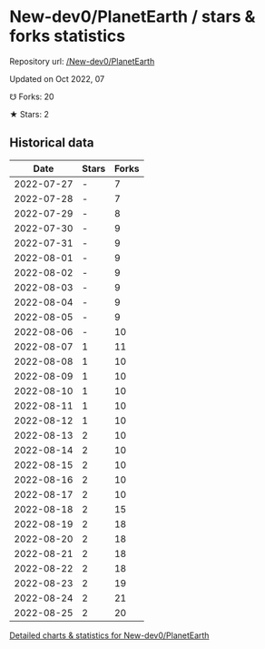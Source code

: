 # New-dev0/PlanetEarth / stars & forks statistics

Repository url: [/New-dev0/PlanetEarth](https://github.com/New-dev0/PlanetEarth)

Updated on Oct 2022, 07

☋ Forks: 20

★ Stars: 2

## Historical data
| Date | Stars | Forks |
|------|-------|-------|
| 2022-07-27 | - | 7 | 
| 2022-07-28 | - | 7 | 
| 2022-07-29 | - | 8 | 
| 2022-07-30 | - | 9 | 
| 2022-07-31 | - | 9 | 
| 2022-08-01 | - | 9 | 
| 2022-08-02 | - | 9 | 
| 2022-08-03 | - | 9 | 
| 2022-08-04 | - | 9 | 
| 2022-08-05 | - | 9 | 
| 2022-08-06 | - | 10 | 
| 2022-08-07 | 1 | 11 | 
| 2022-08-08 | 1 | 10 | 
| 2022-08-09 | 1 | 10 | 
| 2022-08-10 | 1 | 10 | 
| 2022-08-11 | 1 | 10 | 
| 2022-08-12 | 1 | 10 | 
| 2022-08-13 | 2 | 10 | 
| 2022-08-14 | 2 | 10 | 
| 2022-08-15 | 2 | 10 | 
| 2022-08-16 | 2 | 10 | 
| 2022-08-17 | 2 | 10 | 
| 2022-08-18 | 2 | 15 | 
| 2022-08-19 | 2 | 18 | 
| 2022-08-20 | 2 | 18 | 
| 2022-08-21 | 2 | 18 | 
| 2022-08-22 | 2 | 18 | 
| 2022-08-23 | 2 | 19 | 
| 2022-08-24 | 2 | 21 | 
| 2022-08-25 | 2 | 20 | 


[Detailed charts & statistics for New-dev0/PlanetEarth](https://reviewgithub.com/rep/New-dev0/PlanetEarth)
